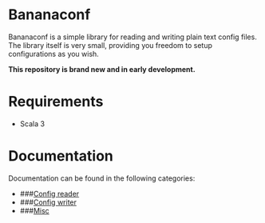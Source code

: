 # Bananaconf

Bananaconf is a simple library for reading and writing plain text config files. The library itself is very small, providing you freedom to setup configurations as you wish.

**This repository is brand new and in early development.**

# Requirements
* Scala 3

# Documentation

Documentation can be found in the following categories:

* ###[Config reader](doc/reader.md)
* ###[Config writer](doc/writer.md)
* ###[Misc](doc/misc.md)
